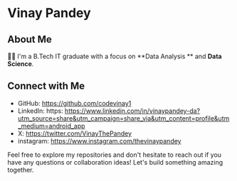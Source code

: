 # Vinay Pandey

## About Me
👨‍💻 I'm a B.Tech IT graduate with a focus on **Data Analysis ** and **Data Science**.



## Connect with Me
- GitHub: https://github.com/codevinay1
- LinkedIn: https: https://www.linkedin.com/in/vinaypandey-da?utm_source=share&utm_campaign=share_via&utm_content=profile&utm_medium=android_app
- X: https://twitter.com/VinayThePandey
- instagram: https://www.instagram.com/thevinaypandey




Feel free to explore my repositories and don't hesitate to reach out if you have any questions or collaboration ideas! Let's build something amazing together.
